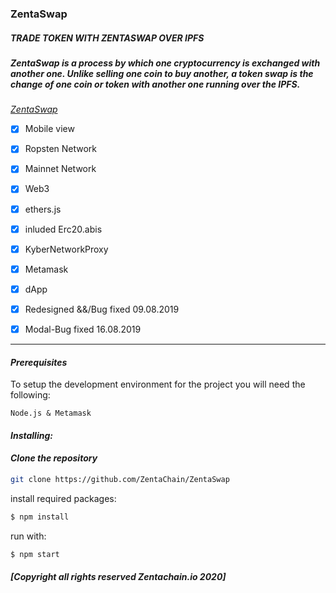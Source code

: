 ### ZentaSwap 

##### *TRADE TOKEN WITH ZENTASWAP OVER IPFS*

##### *ZentaSwap is a process by which one cryptocurrency is exchanged with another one. Unlike selling one coin to buy another, a token swap is the change of one coin or token with another one running over the IPFS.*


*[ZentaSwap](https://www.zentachain.io/zentaswap/)*


- [x] Mobile view

- [x] Ropsten Network

- [x] Mainnet Network

- [x] Web3

- [x] ethers.js

- [x] inluded Erc20.abis

- [x] KyberNetworkProxy

- [x] Metamask

- [x] dApp

- [x] Redesigned &&/Bug fixed 09.08.2019

- [x] Modal-Bug fixed 16.08.2019

----
#### *Prerequisites*

To setup the development environment for the project you will need the following:
````
Node.js & Metamask
````
#### *Installing:*

#### *Clone the repository*
```sh
git clone https://github.com/ZentaChain/ZentaSwap
````
install required packages:
````sh
$ npm install
````
run with:
````sh
$ npm start 
````

##### *[Copyright all rights reserved  Zentachain.io 2020]*
